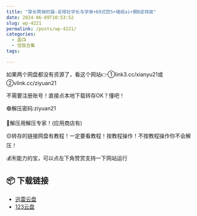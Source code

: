 ```yaml
---
title: "穿长筒袜的猫-足球社学长与学弟+69式控S+墙纸ai+捆B足球装"
date: 2024-06-09T10:53:52
slug: wp-4221
permalink: /posts/wp-4221/
categories:
  - 盖📺
  - 恰饭合集
tags:

---
```


如果两个网盘都没有资源了，看这个网站👉①link3.cc/xianyu21或②vlink.cc/ziyuan21

不需要注册账号！直接点本地下载转存OK？懂吧！

🟢解压密码:ziyuan21

🔵解压用解压专家！(应用商店有)

🟡转存的链接网盘有教程！一定要看教程！按教程操作！不按教程操作你不会解压！

💰🈶能力的宝，可以点左下角赞赏支持一下网站运行

## 📦 下载链接
- [迅雷云盘](https://blziyuan21.com/pay-download/4221?key=39875d1a2a&down_id=0)
- [123云盘](https://blziyuan21.com/pay-download/4221?key=39875d1a2a&down_id=1)

